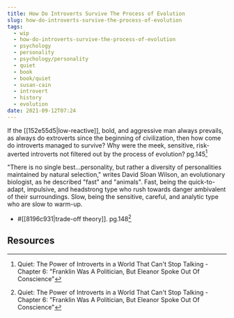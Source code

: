 ```yaml
---
title: How Do Introverts Survive The Process of Evolution
slug: how-do-introverts-survive-the-process-of-evolution
tags:
  - wip
  - how-do-introverts-survive-the-process-of-evolution
  - psychology
  - personality
  - psychology/personality
  - quiet
  - book
  - book/quiet
  - susan-cain
  - introvert
  - history
  - evolution
date: 2021-09-12T07:24
---
```



If the [[152e55d5|low-reactive]], bold, and aggressive man always prevails, as
always do extroverts since the beginning of civilization, then how come do
introverts managed to survive? Why were the meek, sensitive, risk-averted
introverts not filtered out by the process of evolution? pg.145[^1]

"There is no single best...personality, but rather a diversity of personalities
maintained by natural selection," writes David Sloan Wilson, an evolutionary
biologist, as he described "fast" and "animals". Fast, being the quick-to-adapt,
impulsive, and headstrong type who rush towards danger ambivalent of their
surroundings. Slow, being the sensitive, careful, and analytic type who are slow
to warm-up.

- #[[8196c931|trade-off theory]]. pg.148[^1]

## Resources

[^1]: Quiet: The Power of Introverts in a World That Can't Stop Talking - Chapter 6: "Franklin Was A Politician, But Eleanor Spoke Out Of Conscience"
